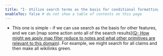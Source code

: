 ```yaml
---
title: "I- Utilize search terms as the basis for conditional formatting"
enableToc: false # do not show a table of contents on this page
---
```

- This one is simple - if we can use search as the basis for other features, and we can [map some action onto all of the search results]([Q- How might we apply map filter reduce to notes and what other primitives are relevant to this domain](../LitReview/Extended%20Universe/Q-%20How%20might%20we%20apply%20map%20filter%20reduce%20to%20notes%20and%20what%20other%20primitives%20are%20relevant%20to%20this%20domain.md)). For example, we might search for all claims and then make all wikilinks green.
